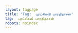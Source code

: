 ```yaml
---
layout: tagpage
title: "Tag:  புரட்சிகவி பாரதிதாசன்"
tag:  புரட்சிகவி பாரதிதாசன்
robots: noindex
---
```

